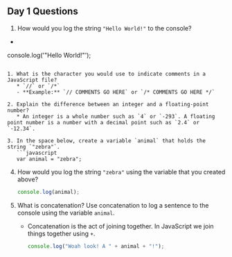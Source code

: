 ## Day 1 Questions

1. How would you log the string `"Hello World!"` to the console?
* ```javascript
console.log('"Hello World!"');
```

1. What is the character you would use to indicate comments in a JavaScript file?
   * `//` or `/*`
   - **Example:** `// COMMENTS GO HERE` or `/* COMMENTS GO HERE */`

2. Explain the difference between an integer and a floating-point number?
   * An integer is a whole number such as `4` or `-293`. A floating point number is a number with a decimal point such as `2.4` or `-12.34`.

3. In the space below, create a variable `animal` that holds the string `"zebra"`.
   ```javascript
   var animal = "zebra";
   ```

4. How would you log the string `"zebra"` using the variable that you created above?
   ```javascript
   console.log(animal);
   ```

5. What is concatenation? Use concatenation to log a sentence to the console using the variable `animal`.
   * Concatenation is the act of joining together. In JavaScript we join things together using `+`.
      ```javascript
      console.log("Woah look! A " + animal + "!");
      ```

